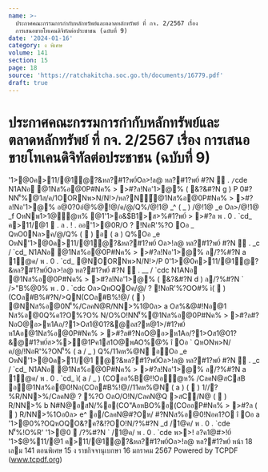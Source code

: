 ```yaml
---
name: >-
  ประกาศคณะกรรมการกำกับหลักทรัพย์และตลาดหลักทรัพย์ ที่ กจ. 2/2567 เรื่อง
  การเสนอขายโทเคนดิจิทัลต่อประชาชน (ฉบับที่ 9)
date: '2024-01-16'
category: ง พิเศษ
volume: 141
section: 15
page: 18
source: 'https://ratchakitcha.soc.go.th/documents/16779.pdf'
draft: true
---
```


# ประกาศคณะกรรมการกำกับหลักทรัพย์และตลาดหลักทรัพย์ ที่ กจ. 2/2567 เรื่อง การเสนอขายโทเคนดิจิทัลต่อประชาชน (ฉบับที่ 9)

'1>@0ค>11/@1ํ@?&หล?#1?พ0์Oล>!ล@ หล?#1?พ0์ #?N  . ` / `cde N1ANอ @1Nส%อ@0P#Nค% > >#?ล!Nอ'1>@% ( &?&#?N g ) P 0#?NN'็%@1ส/ค/1OORNพ>N/N!>/หล?N์@1Nส%อ@0P#Nค% > >#?ล!Nอ'1>@% อ@0?0อํ@%@!@/ค/@/Q%/@!1@ _^ ( _ ) /@!1@ _e Oล>/@!1@ _f OหNพ1>1@ํ@ห% @1'1>อ&$B1>ส>%#1?พ0์ > >#?ล พ . 0 . `cd_ ค>11/@1  . ล . ! . ออ'1>@0R/O ? !NอR'%?O Oอ _ QหO0Nล>ค/@/Q% (  ) อ ( a ) Q%Oอ _e OหN'1>@0ค>11/@1ํ@?&หล?#1?พ0์ Oล>!ล@ หล?#1?พ0์ #?N  . _c / `cd_ N1ANอ @1Nส%อ@0P#Nค% > >#?ล!Nอ'1>@% ล/?%#?N a 1@ค/ พ . 0 . `cd_ @NOORNพ>N/N!>/P 0'1>@0ค>11/@1ํ@?&หล?#1?พ0์Oล>!ล@ หล?#1?พ0์ #?N  . __ / `cdc N1ANอ @1Nส%อ@0P#Nค% > >#?ล!Nอ'1>@% ( &?&#?N d ) ล/?%#?N ` />"B%@0% พ . 0 . `cdc Oล>QหOQOค/@/ ? !NอR'%?OO#% ì(  ) (COล#B%#?N/>QN(COล#B%!@/ (  ) @NNส%อ@0N'็%/CลคN@R/NN>%1@0ล> a Oส%&@#!Nอ@1 Nส%อ@0Q%ค1?O%?O% N/O%O!NN'็%@1Nส%อ@0P#Nค% > >#?ล#?NอO@อ>ห1Aอ/?1>Oส1@01?&@อส?ห@1>/#1?พ0์ ห1Aอ@1Nส%อ@0P#Nค% > >#?ล#?NอO@อ>ห1Aอ/?1>Oส1@01?&@#1?พ0์ส>%>@1Pค1ส1O@พAO%@% î Oอ ` QหONพ>N/ค/@/!NอR'%?ON'็% ( a / _ ) Q%/11คห%@N อOอ _e OหN'1>@0ค>11/@1 ํ@?&หล?#1?พ0์Oล>!ล@ หล?#1?พ0์ #?N  . _c / `cd_ N1ANอ @1Nส%อ@0P#Nค% > >#?ล!Nอ'1>@% ล/?%#?N a 1@ค/ พ . 0 . `cd_ ì( a / _ ) (COออ%B@!!Oอํ@ห% /CลคN@สCสB อ@1Nส%อ@0!Nอ(COล#B%!@//11คห%@N ( a ) (  ) 1//?%R/NN>%/CลคN@ ? %?O OลO/O!N/CลคN@Q >สC/N@ (  ) R/NN>% b N#N@อสN/%อ(CO"AอหBO%อ(COออP#Nค% > >#?ล (  ) R/NN>%1Oอ0ล> e^ อ/CลคN@#?Oห/ #?NNส%อ@0!Nอค1?O î Oอ a '1>@0%?OQหOQO&?ค?&!?OO!N/?%#?N _d /1@ค/ พ . 0 . `cde N'็%!O%R' '1>@0  /?%#?N ` /1@ค/ พ . 0 . `cde พ>>! อ?ค1@#>!0์ '1>$@%11/@1 ค>11/@1ํ@?&หล?#1?พ0์Oล>!ล@ หล?#1?พ0์ หน้า 18 เลม 141 ตอนพิเศษ 15 ง ราชกิจจานุเบกษา 16 มกราคม 2567 Powered by TCPDF (www.tcpdf.org)
